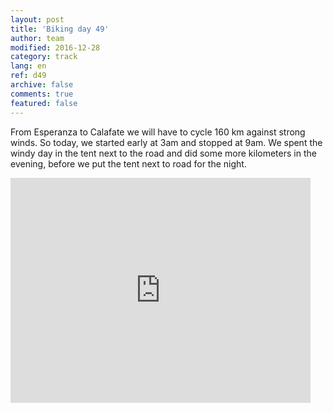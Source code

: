 ```yaml
---   
layout: post 
title: 'Biking day 49'  
author: team 
modified: 2016-12-28
category: track 
lang: en 
ref: d49
archive: false 
comments: true 
featured: false 
--- 
```


 From Esperanza to Calafate we will have to cycle 160 km against strong winds. So today, we started early at 3am and stopped at 9am. We spent the windy day in the tent next to the road and did some more kilometers in the evening, before we put the tent next to road for the night.                                                                                                      

<iframe width='480' height='360' src='http://track-kit.net/maps_s3/?v=embed&track=233581.gpx' frameborder='0' allowfullscreen></iframe>